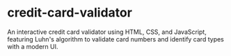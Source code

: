 # credit-card-validator
An interactive credit card validator using HTML, CSS, and JavaScript, featuring Luhn's algorithm to validate card numbers and identify card types with a modern UI.
